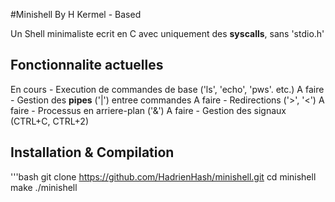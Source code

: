 #Minishell By H Kermel - Based

Un Shell minimaliste ecrit en C avec uniquement des **syscalls**, sans 'stdio.h'

## Fonctionnalite actuelles
En cours    - Execution de commandes de base ('ls', 'echo', 'pws'. etc.)
A faire     - Gestion des **pipes** ('|') entree commandes
A faire     - Redirections ('>', '<')
A faire     - Processus en arriere-plan ('&')
A faire     - Gestion des signaux (CTRL+C, CTRL+2)

## Installation & Compilation
'''bash
git clone https://github.com/HadrienHash/minishell.git
cd minishell
make
./minishell

